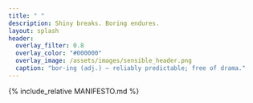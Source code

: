 ```yaml
---
title: " "
description: Shiny breaks. Boring endures.
layout: splash
header:
  overlay_filter: 0.8
  overlay_color: "#000000"
  overlay_image: /assets/images/sensible_header.png
  caption: "bor·ing (adj.) — reliably predictable; free of drama."
---
```


<div class="manifesto">
  {% include_relative MANIFESTO.md %}
</div>
